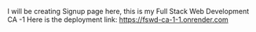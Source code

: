 I will be creating Signup page here, 
this is my Full Stack Web Development CA -1 
Here is the deployment link: https://fswd-ca-1-1.onrender.com
